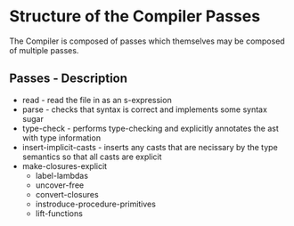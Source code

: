 # Structure of the Compiler Passes

The Compiler is composed of passes which themselves may be composed
of multiple passes.

## Passes - Description
- read - read the file in as an s-expression
- parse - checks that syntax is correct and implements some syntax sugar
- type-check - performs type-checking and explicitly annotates the ast with type information
- insert-implicit-casts - inserts any casts that are necissary by the type semantics so that all casts are explicit
- make-closures-explicit
  - label-lambdas
  - uncover-free
  - convert-closures
  - instroduce-procedure-primitives
  - lift-functions



